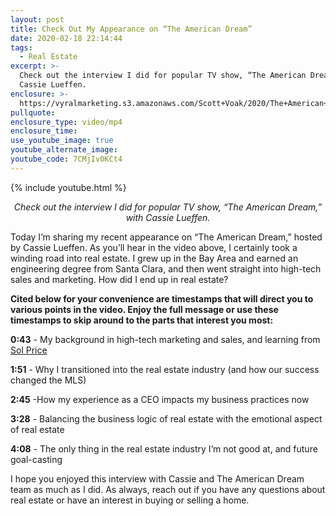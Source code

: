 ```yaml
---
layout: post
title: Check Out My Appearance on “The American Dream”
date: 2020-02-18 22:14:44
tags:
  - Real Estate
excerpt: >-
  Check out the interview I did for popular TV show, “The American Dream,” with
  Cassie Lueffen.
enclosure: >-
  https://vyralmarketing.s3.amazonaws.com/Scott+Voak/2020/The+American+Dream+interviews+Scott+Voak+upon+his+joining+the+show-+What+Makes+Him+Different.mp4
pullquote:
enclosure_type: video/mp4
enclosure_time:
use_youtube_image: true
youtube_alternate_image:
youtube_code: 7CMjIv0KCt4
---
```


{% include youtube.html %}

<p style="text-align: center;"><em>Check out the interview I did for popular TV show, “The American Dream,” with Cassie Lueffen.</em></p>

Today I’m sharing my recent appearance on “The American Dream,” hosted by Cassie Lueffen. As you’ll hear in the video above, I certainly took a winding road into real estate. I grew up in the Bay Area and earned an engineering degree from Santa Clara, and then went straight into high-tech sales and marketing. How did I end up in real estate?&nbsp;

**Cited below for your convenience are timestamps that will direct you to various points in the video. Enjoy the full message or use these timestamps to skip around to the parts that interest you most:&nbsp;**

**0:43** - My background in high-tech marketing and sales, and learning from [Sol Price](https://www.nytimes.com/2009/12/16/business/16price.html)

**1:51** - Why I transitioned into the real estate industry (and how our success changed the MLS)&nbsp;

**2:45** -How my experience as a CEO impacts my business practices now

**3:28** - Balancing the business logic of real estate with the emotional aspect of real estate&nbsp;

**4:08** - The only thing in the real estate industry I’m not good at, and future goal-casting&nbsp;

I hope you enjoyed this interview with Cassie and The American Dream team as much as I did. As always, reach out if you have any questions about real estate or have an interest in buying or selling a home.